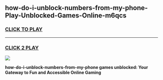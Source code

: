 
## how-do-i-unblock-numbers-from-my-phone-Play-Unblocked-Games-Online-m6qcs
<h3>
<a href="https://premium76.site?title=how-do-i-unblock-numbers-from-my-phone&ref=25A">CLICK TO PLAY</a></h3>
<hr>

<h3>
<a href="https://premium76.site?title=how-do-i-unblock-numbers-from-my-phone&ref=25A">CLICK 2 PLAY</a>
  
</h3>

<a href="https://premium76.site?title=how-do-i-unblock-numbers-from-my-phone&ref=25A"><img src="https://clearcache.store/games.png"></a>


**how-do-i-unblock-numbers-from-my-phone games unblocked: Your Gateway to Fun and Accessible Online Gaming**

